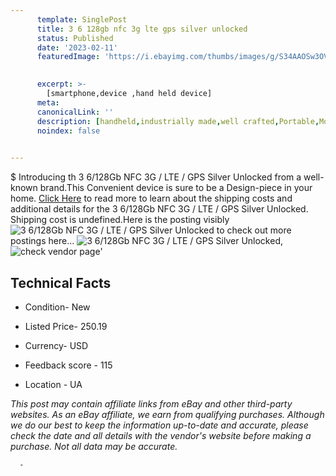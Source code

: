 ```yaml
---
      template: SinglePost
      title: 3 6 128gb nfc 3g lte gps silver unlocked
      status: Published
      date: '2023-02-11'
      featuredImage: 'https://i.ebayimg.com/thumbs/images/g/S34AAOSw3OVjQXg9/s-l225.jpg'
       

      excerpt: >-
        [smartphone,device ,hand held device]
      meta:
      canonicalLink: ''
      description: [handheld,industrially made,well crafted,Portable,Mobile,Compact,Convenient,Lightweight,Maneuverable,Man-portable,Miniature,Carriable,Hand-held,Light,Holdable,Transportable,Mobile device,Pocket-sized,On-the-go,Wireless,Cordless,Compact size,Convenient size, smartphone,device ,hand held device]
      noindex: false
      

---
```

$
      Introducing th 3 6/128Gb NFC 3G / LTE / GPS Silver Unlocked from a well-known brand.This Convenient device  is sure to be a Design-piece in your home. [Click Here](https://www.ebay.com/itm/285129306437?hash=item426307f145%3Ag%3AS34AAOSw3OVjQXg9&mkevt=1&mkcid=1&mkrid=711-53200-19255-0&campid=%253CePNCampaignId%253E&customid=%253CreferenceId%253E&toolid=10049) to read more to learn about the shipping costs and additional details for the 3 6/128Gb NFC 3G / LTE / GPS Silver Unlocked. Shipping cost is undefined.Here is the posting visibly ![3 6/128Gb NFC 3G / LTE / GPS Silver Unlocked](https://i.ebayimg.com/thumbs/images/g/S34AAOSw3OVjQXg9/s-l225.jpg) to check out more postings here... ![3 6/128Gb NFC 3G / LTE / GPS Silver Unlocked](https://i.ebayimg.com/images/g/S34AAOSw3OVjQXg9/s-l640.jpg), ![check vendor page](https://origin-galleryplus.ebayimg.com/ws/web/285129306437_2_0_1/225x225.jpg,https://origin-galleryplus.ebayimg.com/ws/web/285129306437_3_0_1/225x225.jpg)'

      

 ## Technical Facts 



     
      

 - Condition- New 


      

 - Listed Price- 250.19 


      

 - Currency- USD 


      

 - Feedback score - 115 


      

 - Location - UA 


      
      

 *_This post may contain affiliate links from eBay and other third-party websites. As an eBay affiliate, we earn from qualifying purchases. Although we do our best to keep the information up-to-date and accurate, please check the date and all details with the vendor's website before making a purchase. Not all data may be accurate._*




      -
